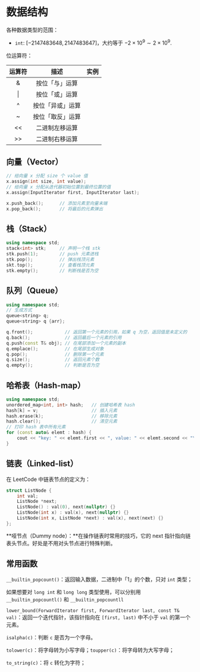# 数据结构

各种数据类型的范围：

- `int`: $[-2147483648, 2147483647]$，大约等于 $-2\times 10^{9}\sim 2\times 10^{9}$.

位运算符：

| 运算符 |描述 | 实例 |
| :------: | :----: | :----: |
| &      | 按位「与」运算 |      |
| \|     | 按位「或」运算 |      |
| ^      | 按位「异或」运算 |      |
| ~      | 按位「取反」运算 |      |
| <<     | 二进制左移运算 |      |
| >>    | 二进制右移运算 |      |

## 向量（Vector）

```cpp
// 给向量 x 分配 size 个 value 值
x.assign(int size, int value);	
// 给向量 x 分配从迭代器初始位置到最终位置的值
x.assign(InputIterator first, InputIterator last);	

x.push_back();	    // 添加元素至向量末端
x.pop_back();		// 将最后的元素弹出
```

## 栈（Stack）

```c++
using namespace std;
stack<int> stk;		// 声明一个栈 stk
stk.push(1);		// push 元素进栈
stk.pop();			// 弹出栈顶元素
skt.top();			// 查看栈顶元素
stk.empty();		// 判断栈是否为空
```



## 队列（Queue）

```c++
using namespace std;
// 生成方式
queue<string> q;
queue<string> q {arr};

q.front();			  // 返回第一个元素的引用，如果 q 为空，返回值是未定义的
q.back();			  // 返回最后一个元素的引用
q.push(const T& obj); // 在尾部添加一个元素的副本
q.emplace();		  // 在尾部生成对象
q.pop();			  // 删除第一个元素
q.size();			  // 返回元素个数
q.empty();			  // 判断是否为空
```

## 哈希表（Hash-map）

```c++
using namespace std;
unordered_map<int, int> hash;	// 创建哈希表 hash
hash[k] = v;					// 插入元素
hash.erase(k);					// 移除元素
hash.clear();					// 清空元素
// 打印 hash 表中所有元素
for (const auto& elemt : hash) {
    cout << "key: " << elemt.first << ", value: " << elemt.second << "\n";
}
```



## 链表（Linked-list）

在 LeetCode 中链表节点的定义为：

```c++
struct ListNode {
    int val;
    ListNode *next;
    ListNode() : val(0), next(nullptr) {}
    ListNode(int x) : val(x), next(nullptr) {}
    ListNode(int x, ListNode *next) : val(x), next(next) {}
};
```

**哑节点（Dummy node）：**在操作链表时常用的技巧，它的 next 指针指向链表头节点。好处是不用对头节点进行特殊判断。

## 常用函数

`__builtin_popcount()`：返回输入数据，二进制中「1」的个数，只对 `int` 类型；

如果想要对 `long int` 和 `long long` 类型使用，可以分别用 `__builtin_popcountl()` 和 `__builtin_popcountll`

`lower_bound(ForwardIterator first, ForwardIterator last, const T& val)`：返回一个迭代指针，该指针指向在 `[first, last)` 中不小于 `val` 的第一个元素。

`isalpha(c)`：判断 `c` 是否为一个字母。

`tolower(c)`：将字母转为小写字母；`toupper(c)`：将字母转为大写字母；

`to_string(c)`：将 `c` 转化为字符；
